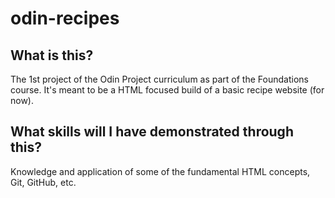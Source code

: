 # odin-recipes
## What is this?
The 1st project of the Odin Project curriculum as part of the Foundations course.
It's meant to be a HTML focused build of a basic recipe website (for now).

## What skills will I have demonstrated through this?
Knowledge and application of some of the fundamental HTML concepts, Git, GitHub, etc.

